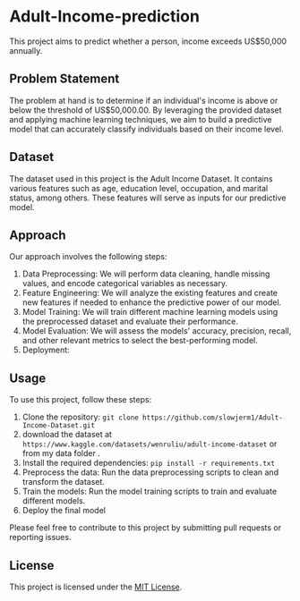# Adult-Income-prediction 


This project aims to  predict whether a person, income exceeds US$50,000 annually.
## Problem Statement

The problem at hand is to determine if an individual's income is above or below the threshold of US$50,000.00. By leveraging the provided dataset and applying machine learning techniques, we aim to build a predictive model that can accurately classify individuals based on their income level.

## Dataset

The dataset used in this project is the Adult Income Dataset. It contains various features such as age, education level, occupation, and marital status, among others. These features will serve as inputs for our predictive model.

## Approach

Our approach involves the following steps:

1. Data Preprocessing: We will perform data cleaning, handle missing values, and encode categorical variables as necessary.
2. Feature Engineering: We will analyze the existing features and create new features if needed to enhance the predictive power of our model.
3. Model Training: We will train different machine learning models using the preprocessed dataset and evaluate their performance.
4. Model Evaluation: We will assess the models' accuracy, precision, recall, and other relevant metrics to select the best-performing model.
5. Deployment: 

## Usage

To use this project, follow these steps:

1. Clone the repository: `git clone https://github.com/slowjerm1/Adult-Income-Dataset.git`
2. download the dataset at `https://www.kaggle.com/datasets/wenruliu/adult-income-dataset` or from my data folder .
3. Install the required dependencies: `pip install -r requirements.txt`
4. Preprocess the data: Run the data preprocessing scripts to clean and transform the dataset.
5. Train the models: Run the model training scripts to train and evaluate different models.
6. Deploy the final model



Please feel free to contribute to this project by submitting pull requests or reporting issues.

## License

This project is licensed under the [MIT License](LICENSE).

